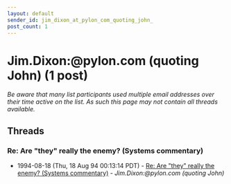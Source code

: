 ```yaml
---
layout: default
sender_id: jim_dixon_at_pylon_com_quoting_john_
post_count: 1
---
```


# Jim.Dixon:<span>@</span>pylon.com (quoting John) (1 post)

_Be aware that many list participants used multiple email addresses over their time active on the list. As such this page may not contain all threads available._

## Threads

### Re: Are \"they\" really the enemy? (Systems commentary)
+ 1994-08-18 (Thu, 18 Aug 94 00:13:14 PDT) - [Re: Are \"they\" really the enemy? (Systems commentary)](/archive/1994/08/a9c32f1692534ddff39b06cc8028d34d6d32ffa10530855da0407a59c53a354b) - _Jim.Dixon:@pylon.com (quoting John)_

